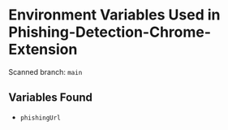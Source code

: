 # Environment Variables Used in Phishing-Detection-Chrome-Extension

Scanned branch: `main`

## Variables Found
- `phishingUrl`